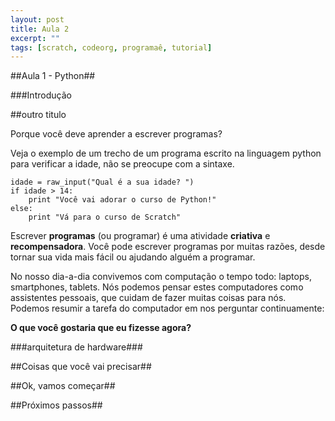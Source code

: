 ```yaml
---
layout: post
title: Aula 2
excerpt: ""
tags: [scratch, codeorg, programaê, tutorial]
---
```


##Aula 1 - Python##

###Introdução

##outro titulo 

Porque você deve aprender a escrever programas?

Veja o exemplo de um trecho de um programa escrito na linguagem python para verificar a idade, não se preocupe com a sintaxe. 

    idade = raw_input("Qual é a sua idade? ")
    if idade > 14:
        print "Você vai adorar o curso de Python!"
    else:
        print "Vá para o curso de Scratch"

Escrever **programas** (ou programar) é uma atividade **criativa** e **recompensadora**. Você pode escrever programas por muitas razões, desde tornar sua vida mais fácil ou ajudando alguém a programar.  

No nosso dia-a-dia convivemos com computação o tempo todo: laptops, smartphones, tablets. Nós podemos pensar estes computadores como assistentes pessoais, que cuidam de fazer muitas coisas para nós. Podemos resumir a tarefa do computador em nos perguntar continuamente:

**O que você gostaria que eu fizesse agora?**

###arquitetura de hardware###


##Coisas que você vai precisar##

##Ok, vamos começar##

##Próximos passos##



